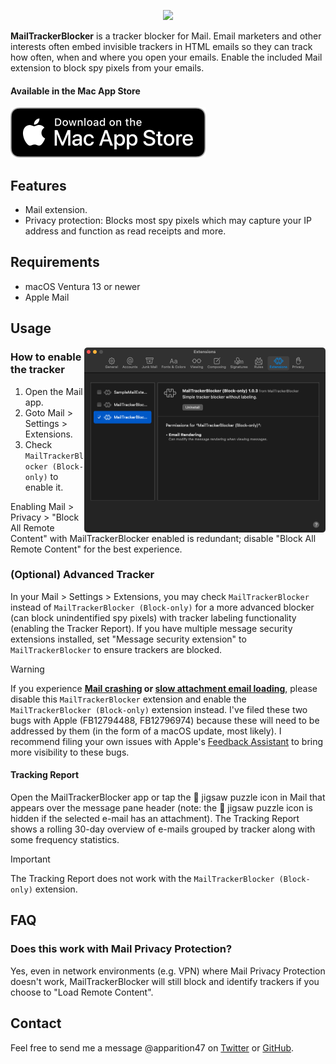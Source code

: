 <p align="center">
    <a href="https://apps.apple.com/us/app/mailtrackerblocker/id6450760473">
      <img width="635px" src="https://is2-ssl.mzstatic.com/image/thumb/PurpleSource126/v4/80/5e/89/805e89f7-5c32-18c9-fed1-2927ad0aecf3/c3e28da9-c084-4416-8b4b-dcb164718ca5_New_Project__U00281_U0029.png/2880x1800bb.png">
    </a>
</p>

**MailTrackerBlocker** is a tracker blocker for Mail. Email marketers and other interests often embed invisible trackers in HTML emails so they can track how often, when and where you open your emails. Enable the included Mail extension to block spy pixels from your emails.

#### Available in the Mac App Store

[![Mac App Store](Assets/download_mac_app_store.svg)](https://apps.apple.com/us/app/mailtrackerblocker/id6450760473)

## Features

- Mail extension.
- Privacy protection: Blocks most spy pixels which may capture your IP address and function as read receipts and more.
  

## Requirements

- macOS Ventura 13 or newer
- Apple Mail


## Usage

<img align="right" src="Assets/mail_settings.png" width="386px">

### How to enable the tracker

1. Open the Mail app.
2. Goto Mail > Settings > Extensions.
3. Check `MailTrackerBlocker (Block-only)` to enable it.

Enabling Mail > Privacy > "Block All Remote Content" with MailTrackerBlocker enabled is redundant; disable "Block All Remote Content" for the best experience.

### (Optional) Advanced Tracker

In your Mail > Settings > Extensions, you may check `MailTrackerBlocker` instead of `MailTrackerBlocker (Block-only)` for a more advanced blocker (can block unindentified spy pixels) with tracker labeling functionality (enabling the Tracker Report). If you have multiple message security extensions installed, set "Message security extension" to `MailTrackerBlocker` to ensure trackers are blocked.

> [!WARNING]
> If you experience **[Mail crashing](https://github.com/apparition47/MailTrackerBlockerApp/issues/1) or [slow attachment email loading](https://github.com/apparition47/MailTrackerBlockerApp/issues/2)**, please disable this `MailTrackerBlocker` extension and enable the `MailTrackerBlocker (Block-only)` extension instead. I've filed these two bugs with Apple (FB12794488, FB12796974) because these will need to be addressed by them (in the form of a macOS update, most likely). I recommend filing your own issues with Apple's [Feedback Assistant](https://feedbackassistant.apple.com) to bring more visibility to these bugs.

#### Tracking Report

Open the MailTrackerBlocker app or tap the 🧩 jigsaw puzzle icon in Mail that appears over the message pane header (note: the 🧩 jigsaw puzzle icon is hidden if the selected e-mail has an attachment). The Tracking Report shows a rolling 30-day overview of e-mails grouped by tracker along with some frequency statistics.

> [!IMPORTANT]  
> The Tracking Report does not work with the `MailTrackerBlocker (Block-only)` extension.


## FAQ

### Does this work with Mail Privacy Protection?

Yes, even in network environments (e.g. VPN) where Mail Privacy Protection doesn't work, MailTrackerBlocker will still block and identify trackers if you choose to "Load Remote Content".


## Contact

Feel free to send me a message @apparition47 on [Twitter](https://www.twitter.com/apparition47) or [GitHub](https://www.github.com/apparition47).
